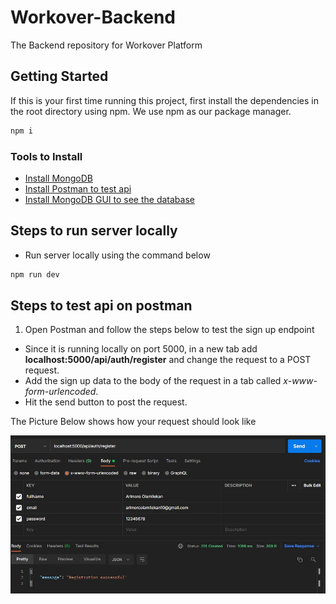 # Workover-Backend

The Backend repository for Workover Platform

## Getting Started

If this is your first time running this project, first install the dependencies in the root directory using npm. We use npm as our package manager.

```bash
npm i
```

### Tools to Install

- [Install MongoDB](https://docs.mongodb.com/manual/administration/install-community/)
- [Install Postman to test api](https://www.postman.com/downloads/)
- [Install MongoDB GUI to see the database](https://robomongo.org/download)

## Steps to run server locally

- Run server locally using the command below

```bash
npm run dev
```

## Steps to test api on postman

1. Open Postman and follow the steps below to test the sign up endpoint

- Since it is running locally on port 5000, in a new tab add **localhost:5000/api/auth/register** and change the request to a POST request.
- Add the sign up data to the body of the request in a tab called _x-www-form-urlencoded_.
- Hit the send button to post the request.

The Picture Below shows how your request should look like

![myimage-alt-tag](./readmeimage/signupreq.JPG)
